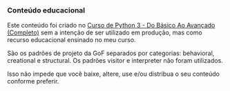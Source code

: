 ### Conteúdo educacional
Este conteúdo foi criado no [Curso de Python 3 - Do Básico Ao Avançado (Completo)](https://www.udemy.com/course/python-3-do-zero-ao-avancado/?referralCode=5DDCAD01311E2A9599B2) sem a intenção de 
ser utilizado em produção, mas como recurso educacional ensinado no meu curso.

São os padrões de projeto da GoF separados por categorias: behavioral, creational e structural. Os padrões visitor e 
interpreter não foram utilizados.

Isso não impede que você baixe, altere, use e/ou distribua o seu conteúdo conforme preferir.